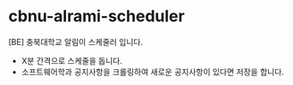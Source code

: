 # cbnu-alrami-scheduler
[BE] 충북대학교 알림이 스케줄러 입니다.


- X분 간격으로 스케줄을 돕니다.
- 소프트웨어학과 공지사항을 크롤링하여 새로운 공지사항이 있다면 저장을 합니다.
